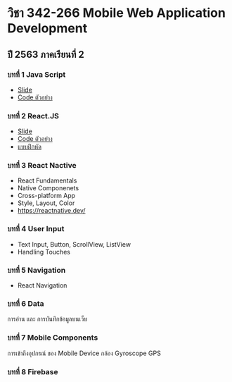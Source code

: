 # วิชา 342-266 Mobile Web Application Development
## ปี 2563 ภาคเรียนที่ 2

### บทที่ 1 Java Script
- [Slide](/slides/ch01_javascript.pdf)
- [Code ตัวอย่าง](/slides/ch01.md)
### บทที่ 2 React.JS
- [Slide](/slides/ch02_react.pdf)
- [Code ตัวอย่าง](/react)
- [แบบฝึกหัด](/react/work01.md) 
 
### บทที่ 3 React Nactive
- React Fundamentals
- Native Componenets
- Cross-platform App  
- Style, Layout, Color
- https://reactnative.dev/

### บทที่ 4 User Input
- Text Input, Button, ScrollView, ListView
- Handling Touches

### บทที่ 5 Navigation
- React Navigation

### บทที่ 6 Data 
 การอ่าน และ การบันทึกข้อมูลบนเว็บ

### บทที่ 7 Mobile Components
 การเข้าถึงอุปกรณ์ ของ Mobile Device
 กล้อง Gyroscope GPS
 
### บทที่ 8 Firebase
